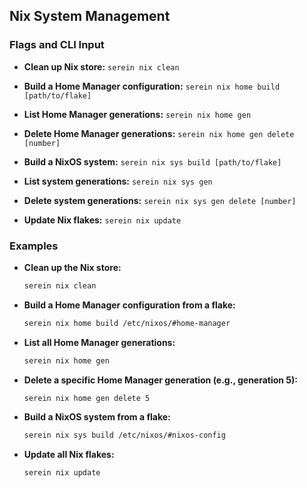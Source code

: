 ## Nix System Management

### Flags and CLI Input

*   **Clean up Nix store:**
    `serein nix clean`

*   **Build a Home Manager configuration:**
    `serein nix home build [path/to/flake]`

*   **List Home Manager generations:**
    `serein nix home gen`

*   **Delete Home Manager generations:**
    `serein nix home gen delete [number]`

*   **Build a NixOS system:**
    `serein nix sys build [path/to/flake]`

*   **List system generations:**
    `serein nix sys gen`

*   **Delete system generations:**
    `serein nix sys gen delete [number]`

*   **Update Nix flakes:**
    `serein nix update`

### Examples

*   **Clean up the Nix store:**
    ```bash
    serein nix clean
    ```

*   **Build a Home Manager configuration from a flake:**
    ```bash
    serein nix home build /etc/nixos/#home-manager
    ```

*   **List all Home Manager generations:**
    ```bash
    serein nix home gen
    ```

*   **Delete a specific Home Manager generation (e.g., generation 5):**
    ```bash
    serein nix home gen delete 5
    ```

*   **Build a NixOS system from a flake:**
    ```bash
    serein nix sys build /etc/nixos/#nixos-config
    ```

*   **Update all Nix flakes:**
    ```bash
    serein nix update
    ```